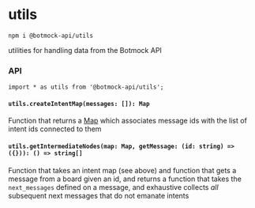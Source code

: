 # utils

```
npm i @botmock-api/utils
```

utilities for handling data from the Botmock API

### API

```
import * as utils from '@botmock-api/utils';
```

#### `utils.createIntentMap(messages: []): Map`

Function that returns a [Map](https://developer.mozilla.org/en-US/docs/Web/JavaScript/Reference/Global_Objects/Map)
which associates message ids with the list of intent ids connected to them

#### `utils.getIntermediateNodes(map: Map, getMessage: (id: string) => ({})): () => string[]`

Function that takes an intent map (see above) and function that gets a message
from a board given an id, and returns a function that takes the `next_messages`
defined on a message, and exhaustive collects _all_ subsequent next messages
that do not emanate intents
